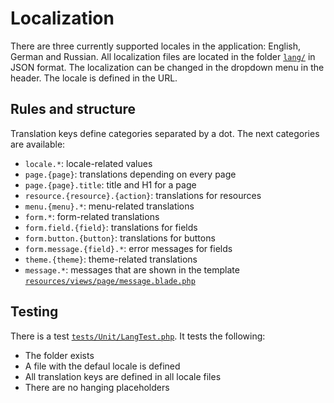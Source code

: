 # Localization
There are three currently supported locales in the application: English, German and Russian. All localization files are located in the folder [`lang/`](/lang/) in JSON format. The localization can be changed in the dropdown menu in the header. The locale is defined in the URL.

## Rules and structure
Translation keys define categories separated by a dot. The next categories are available:
- `locale.*`: locale-related values
- `page.{page}`: translations depending on every page
- `page.{page}.title`: title and H1 for a page
- `resource.{resource}.{action}`: translations for resources
- `menu.{menu}.*`: menu-related translations
- `form.*`: form-related translations
- `form.field.{field}`: translations for fields
- `form.button.{button}`: translations for buttons
- `form.message.{field}.*`: error messages for fields
- `theme.{theme}`: theme-related translations
- `message.*`: messages that are shown in the template [`resources/views/page/message.blade.php`](/resources/views/page/message.blade.php)

## Testing
There is a test [`tests/Unit/LangTest.php`](/tests/Unit/LangTest.php). It tests the following:
- The folder exists
- A file with the defaul locale is defined
- All translation keys are defined in all locale files
- There are no hanging placeholders
